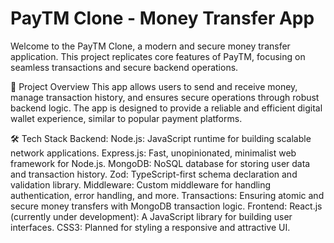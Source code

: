 # PayTM Clone - Money Transfer App
Welcome to the PayTM Clone, a modern and secure money transfer application. This project replicates core features of PayTM, focusing on seamless transactions and secure backend operations.

🚀 Project Overview
This app allows users to send and receive money, manage transaction history, and ensures secure operations through robust backend logic. The app is designed to provide a reliable and efficient digital wallet experience, similar to popular payment platforms.

🛠️ Tech Stack
Backend:
Node.js: JavaScript runtime for building scalable network applications.
Express.js: Fast, unopinionated, minimalist web framework for Node.js.
MongoDB: NoSQL database for storing user data and transaction history.
Zod: TypeScript-first schema declaration and validation library.
Middleware: Custom middleware for handling authentication, error handling, and more.
Transactions: Ensuring atomic and secure money transfers with MongoDB transaction logic.
Frontend:
React.js (currently under development): A JavaScript library for building user interfaces.
CSS3: Planned for styling a responsive and attractive UI.
